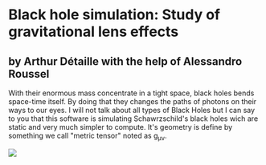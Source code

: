 # Black hole simulation: Study of gravitational lens effects
## by Arthur Détaille with the help of Alessandro Roussel

With their enormous mass concentrate in a tight space, black holes bends space-time itself. By doing that they changes the paths of photons on their ways to our eyes.
I will not talk about all types of Black Holes but I can say to you that this software is simulating Schawrzschild's black holes wich are static and very much simpler to compute. It's geometry is define by something we call "metric tensor" noted as g<sub>&mu;&nu;</sub>.
  
<img src="https://hepweb.ucsd.edu/ph110b/110b_notes/img1109.png">
